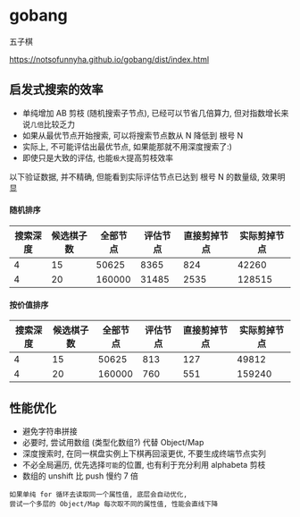 # gobang

五子棋

<https://notsofunnyha.github.io/gobang/dist/index.html>

## 启发式搜索的效率

- 单纯增加 AB 剪枝 (随机搜索子节点), 已经可以节省几倍算力, 但对指数增长来说`几倍`比较乏力
- 如果从最优节点开始搜索, 可以将搜索节点数从 N 降低到 根号 N
- 实际上, 不可能评估出最优节点, 如果能那就不用深度搜索了:)
- 即使只是大致的评估, 也能`极大`提高剪枝效率

以下验证数据, 并不精确, 但能看到实际评估节点已达到 根号 N 的数量级, 效果明显

#### 随机排序

| 搜索深度 | 候选棋子数 | 全部节点 | 评估节点 | 直接剪掉节点 | 实际剪掉节点 |
| -------- | ---------- | -------- | -------- | ------------ | ------------ |
| 4        | 15         | 50625    | 8365     | 824          | 42260        |
| 4        | 20         | 160000   | 31485    | 2535         | 128515       |

#### 按价值排序

| 搜索深度 | 候选棋子数 | 全部节点 | 评估节点 | 直接剪掉节点 | 实际剪掉节点 |
| -------- | ---------- | -------- | -------- | ------------ | ------------ |
| 4        | 15         | 50625    | 813      | 127          | 49812        |
| 4        | 20         | 160000   | 760      | 551          | 159240       |

## 性能优化

- 避免字符串拼接
- 必要时, 尝试用数组 (类型化数组?) 代替 Object/Map
- 深度搜索时, 在同一棋盘实例上下棋再回滚更优, 不要生成终端节点实列
- 不必全局遍历, 优先选择`可能`的位置, 也有利于充分利用 alphabeta 剪枝
- 数组的 unshift 比 push 慢约 7 倍

```
如果单纯 for 循环去读取同一个属性值, 底层会自动优化,
尝试一个多层的 Object/Map 每次取不同的属性值, 性能会直线下降
```
